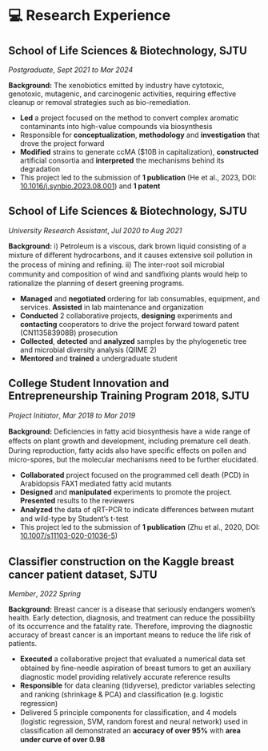 # 💻 Research Experience

## School of Life Sciences & Biotechnology, SJTU

*Postgraduate*, *Sept 2021 to Mar 2024*

**Background:** The xenobiotics emitted by industry have cytotoxic, genotoxic, mutagenic, and carcinogenic activities, requiring effective cleanup or removal strategies such as bio-remediation.

- **Led** a project focused on the method to convert complex aromatic contaminants into high-value compounds via biosynthesis
- Responsible for **conceptualization**, **methodology** and **investigation** that drove the project forward
- **Modified** strains to generate ccMA ($10B in capitalization), **constructed** artificial consortia and **interpreted** the mechanisms
behind its degradation
- This project led to the submission of **1 publication** (He et al., 2023, DOI: [10.1016/j.synbio.2023.08.001](https://doi.org/10.1016/j.synbio.2023.08.001)) and **1 patent**

## School of Life Sciences & Biotechnology, SJTU

*University Research Assistant*, *Jul 2020 to Aug 2021*

**Background:** i) Petroleum is a viscous, dark brown liquid consisting of a mixture of diﬀerent hydrocarbons, and it causes extensive soil pollution in the process of mining and reﬁning. ii) The inter-root soil microbial community and composition of wind and sandﬁxing plants would help to rationalize the planning of desert greening programs.

- **Managed** and **negotiated** ordering for lab consumables, equipment, and services. **Assisted** in lab maintenance and organization
- **Conducted** 2 collaborative projects, **designing** experiments and **contacting** cooperators to drive the project forward toward
patent (CN113583908B) prosecution
- **Collected**, **detected** and **analyzed** samples by the phylogenetic tree and microbial diversity analysis (QIIME 2)
- **Mentored** and **trained** a undergraduate student

## College Student Innovation and Entrepreneurship Training Program 2018, SJTU

*Project Initiator*, *Mar 2018 to Mar 2019*

**Background:** Deﬁciencies in fatty acid biosynthesis have a wide range of eﬀects on plant growth and development, including premature cell death. During reproduction, fatty acids also have speciﬁc eﬀects on pollen and micro-spores, but the molecular mechanisms need to be further elucidated.

- **Collaborated** project focused on the programmed cell death (PCD) in Arabidopsis FAX1 mediated fatty acid mutants
- **Designed** and **manipulated** experiments to promote the project. **Presented** results to the reviewers
- **Analyzed** the data of qRT-PCR to indicate diﬀerences between mutant and wild-type by Student’s t-test
- This project led to the submission of **1 publication** (Zhu et al., 2020, DOI: [10.1007/s11103-020-01036-5](https://doi.org/10.1007/s11103-020-01036-5))

## Classiﬁer construction on the Kaggle breast cancer patient dataset, SJTU

*Member*, *2022 Spring*

**Background:** Breast cancer is a disease that seriously endangers women’s health. Early detection, diagnosis, and treatment can reduce the possibility of its occurrence and the fatality rate. Therefore, improving the diagnostic accuracy of breast cancer is an important means to reduce the life risk of patients.

- **Executed** a collaborative project that evaluated a numerical data set obtained by ﬁne-needle aspiration of breast tumors to get an auxiliary diagnostic model providing relatively accurate reference results
- **Responsible** for data cleaning (tidyverse), predictor variables selecting and ranking (shrinkage & PCA) and classiﬁcation (e.g. logistic regression)
- Delivered 5 principle components for classiﬁcation, and 4 models (logistic regression, SVM, random forest and neural network) used in classiﬁcation all demonstrated an **accuracy of over 95%** with **area under curve of over 0.98**